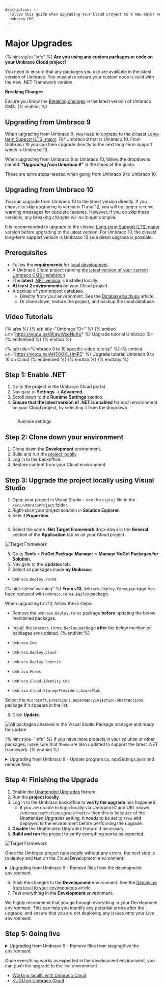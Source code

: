 ```yaml
---
description: >-
  Follow this guide when upgrading your Cloud project to a new major version of
  Umbraco CMS.
---
```


# Major Upgrades

{% hint style="info" %}
**Are you using any custom packages or code on your Umbraco Cloud project?**

You need to ensure that any packages you use are available in the latest version of Umbraco. You must also ensure your custom code is valid with the new .NET Framework version.

**Breaking Changes**

Ensure you know the [Breaking changes](https://docs.umbraco.com/umbraco-cms/fundamentals/setup/upgrading/version-specific#breaking-changes) in the latest version of Umbraco CMS.
{% endhint %}

## **Upgrading from Umbraco 9**

When upgrading from Umbraco 9, you need to upgrade to the closest [Long-term Support (LTS) major](https://umbraco.com/products/knowledge-center/long-term-support-and-end-of-life/). For Umbraco 9 that is Umbraco 10. From Umbraco 10 you can then upgrade directly to the next long-term support which is Umbraco 13.

When upgrading from Umbraco 9 to Umbraco 10, follow the dropdowns named: _**"Upgrading from Umbraco 9"**_ in the steps of the guide.

These are extra steps needed when going from Umbraco 9 to Umbraco 10.

## **Upgrading from Umbraco 10**

You can upgrade from Umbraco 10 to the latest version directly. If you choose to skip upgrading to versions 11 and 12, you will no longer receive warning messages for obsolete features. However, if you do skip these versions, any breaking changes will no longer compile.

It is recommended to upgrade to the closest [Long-term Support (LTS) major](https://umbraco.com/products/knowledge-center/long-term-support-and-end-of-life/) version before upgrading to the latest version. For Umbraco 10, the closest long-term support version is Umbraco 13 so a direct upgrade is possible.

## Prerequisites

* Follow the **requirements** for [local development](https://docs.umbraco.com/umbraco-cms/fundamentals/setup/requirements#local-development).
* A Umbraco Cloud project running [the latest version of your current Umbraco CMS installation](https://our.umbraco.com/download/releases)
* The **latest** .[NET version](https://dotnet.microsoft.com/en-us/download/visual-studio-sdks) is installed locally.
* **At least 2 environments** on your Cloud project.
* A backup of your project database.
  * Directly from your environment. See the [Database backups](../databases/backups.md) article,
  * Or clone down, restore the project, and backup the local database.

## Video Tutorials

{% tabs %}
{% tab title="Umbraco 10+" %}
{% embed url="https://youtu.be/80qwWxoNuKU" %}
Upgrade tutorial Umbraco 10+
{% endembed %}
{% endtab %}

{% tab title="Umbraco 9 to 10 specific video tutorial" %}
{% embed url="https://youtu.be/AN5OOKLHmPE" %}
Upgrade tutorial Umbraco 9 to 10 on Cloud
{% endembed %}
{% endtab %}
{% endtabs %}

## Step 1: Enable .NET

1. Go to the project in the Umbraco Cloud portal.
2. Navigate to **Settings** -> **Advanced**.
3. Scroll down to the **Runtime Settings** section.
4. **Ensure that the latest version of .NET is enabled** for each environment on your Cloud project, by selecting it from the dropdown.

<figure><img src="../../.gitbook/assets/runtime-settings.png" alt=""><figcaption><p>Runtime settings</p></figcaption></figure>

## Step 2: Clone down your environment

1. Clone down the **Development** environment.
2. Build and run the [project locally](../set-up/working-locally.md#running-the-site-locally).
3. Log in to the backoffice.
4. Restore content from your Cloud environment.

## Step 3: Upgrade the project locally using Visual Studio

1. Open your project in Visual Studio - use the `csproj` file in the `/src/UmbracoProject` folder.
2. Right-click your project solution in **Solution Explorer**.
3. Select **Properties**.

<figure><img src="images/Solution-Explorer.png" alt=""><figcaption></figcaption></figure>

4. Select the same **.Net** **Target Framework** drop-down in the **General** section of the **Application** tab as on your Cloud project.

![Target Framework](images/Target-Framework.png)

5. Go to **Tools** > **NuGet Package Manager** > **Manage NuGet Packages for Solution.**
6. Navigate to the **Updates** tab.
7. Select all packages made **by Umbraco**:

* `Umbraco.Deploy.Forms`&#x20;

{% hint style="warning" %}
**From v13**, `Umbraco.Deploy.Forms` package has been replaced with `Umbraco.Forms.Deploy` package.&#x20;

When upgrading to v13, follow these steps:

* Remove the `Umbraco.Deploy.Forms` package **before** updating the below mentioned packages.
* &#x20;Install the `Umbraco.Forms.Deploy` package **after** the below mentioned packages are updated.
{% endhint %}

* `Umbraco.Cms`
* `Umbraco.Deploy.Cloud`
* `Umbraco.Deploy.Contrib`
* `Umbraco.Forms`
* `Umbraco.Cloud.Identity.Cms`
* `Umbraco.Cloud.StorageProviders.AzureBlob`

Select the `Microsoft.Extensions.DependencyInjection.Abstractions` package if it appears in the list.

8. Click **Update**.

![All packages checked in the Visual Studio Package manager and ready for update](images/check-all-packages-2.png)

{% hint style="info" %}
If you have more projects in your solution or other packages, make sure that these are also updated to support the latest .NET framework.
{% endhint %}

<details>

<summary>Upgrading from Umbraco 9 - Update program.cs, appSettings.json and remove files.</summary>

*   Update the `Program` class in the `Program.cs` file to the following:\
    using Umbraco.Cms.Web.Common.Hosting;

    ```

    public class Program
        {
            public static void Main(string[] args)
                => CreateHostBuilder(args)
                    .Build()
                    .Run();

            public static IHostBuilder CreateHostBuilder(string[] args) =>
                Host.CreateDefaultBuilder(args)
                    .ConfigureUmbracoDefaults()
                    .ConfigureWebHostDefaults(webBuilder =>
                    {
                        webBuilder.UseStaticWebAssets();
                        webBuilder.UseStartup<Startup>();
                    });
        }
    ```
* Re-enable the appsettings IntelliSense by updating your schema reference in the **appsettings.json** file from:

```json
"$schema": "./umbraco/config/appsettings-schema.json",
```

To:

```json
"$schema": "./appsettings-schema.json",
```

Apply this change to the following files as well:

* **appsettings.Development.json**
* **appsettings.Production.json**
* **appsettings.Staging.json**

Remove the following files and folders _manually_ from your local project:

* `/wwwroot/umbraco`
* `/umbraco/PartialViewMacros`
* `/umbraco/UmbracoBackOffice`
* `/umbraco/UmbracoInstall`
* `/umbraco/UmbracoWebsite`
* `/umbraco/config/lang`

</details>

## Step 4: Finishing the Upgrade

1. Enable the [Unattended Upgrades](https://docs.umbraco.com/umbraco-cms/fundamentals/setup/upgrading#run-an-unattended-upgrade) feature.
2. Run the **project locally**.
3. Log in to the Umbraco backoffice to **verify the upgrade** has happened.
   * If you are unable to login locally via Umbraco ID and URL shows `/umbraco/authorizeupgrade?redir=` then this is because of the Unattended Upgrades setting. It needs to be set to `true` and deployed to the environment before performing the upgrade.
4. **Disable** the Unattended Upgrades feature if necessary.
5. **Build and run** the project to verify everything works as expected.

![Target Framework](images/verify-v10-upgrade-locally.png)

Once the Umbraco project runs locally without any errors, the next step is to deploy and test on the Cloud Development environment.

<details>

<summary>Upgrading from Umbraco 9 - Remove files from the development environment.</summary>

* `/wwwroot/umbraco`
* `/umbraco/PartialViewMacros`
* `/umbraco/UmbracoBackOffice`
* `/umbraco/UmbracoInstall`
* `/umbraco/UmbracoWebsite`
* `/umbraco/config/lang`

The files and folder above need to be removed on the **Development** environment through `KUDU` -> `Debug Console` -> `CMD` -> `Site` -> from both the `repository` and `wwwroot` folders.

<img src="https://user-images.githubusercontent.com/83591955/210218172-b32a6be9-9b2a-48c4-8ed7-676068f72946.png" alt="image" data-size="original">

</details>

6. Push the changes to the **Development** environment. See the [Deploying from local to your environments](../deployment/local-to-cloud.md) article.
7. Test everything in the **Development** environment.

We highly recommend that you go through everything in your Development environment. This can help you identify any potential errors after the upgrade, and ensure that you are not deploying any issues onto your Live environment.

## Step 5: Going live

<details>

<summary>Upgrading from Umbraco 9 - Remove files from staging/live the environment.</summary>

Before deploying the upgrade to your next environment, you will need to remove the folders you also removed from Kudu on your Development environment.

The files are:

* `/wwwroot/umbraco`
* `/umbraco/PartialViewMacros`
* `/umbraco/UmbracoBackOffice`
* `/umbraco/UmbracoInstall`
* `/umbraco/UmbracoWebsite`
* `/umbraco/config/lang`

They need to be removed through `KUDU` -> `Debug Console` -> `CMD` -> `Site` -> from both the `repository` and `wwwroot` folders.

<img src="https://user-images.githubusercontent.com/83591955/210218090-9b72fc05-cfe3-442f-8045-a90e5b8a9e89.png" alt="image" data-size="original">

</details>

Once everything works as expected in the development environment, you can push the upgrade to the live environment.

* [Working locally with Umbraco Cloud](../set-up/working-locally.md)
* [KUDU on Umbraco Cloud](../set-up/power-tools/)
